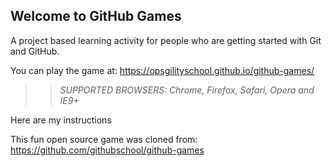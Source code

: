 ## Welcome to GitHub Games

A project based learning activity for people who are getting started with Git and GitHub.

You can play the game at: https://opsgilityschool.github.io/github-games/

>> _*SUPPORTED BROWSERS*: Chrome, Firefox, Safari, Opera and IE9+_

Here are my instructions

This fun open source game was cloned from: https://github.com/githubschool/github-games
